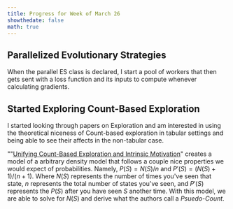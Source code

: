 ```yaml
---
title: Progress for Week of March 26
showthedate: false
math: true
---
```


## Parallelized Evolutionary Strategies

When the parallel ES class is declared, I start a pool of workers that then gets sent with a loss function and its inputs to compute whenever calculating gradients.

## Started Exploring Count-Based Exploration

I started looking through papers on Exploration and am interested in using the theoretical niceness of Count-based exploration in tabular settings and being able to see their affects in the non-tabular case.

""[Unifying Count-Based Exploration and Intrinsic Motivation](https://arxiv.org/abs/1606.01868)" creates a model of a arbitrary density model that follows a couple nice properties we would expect of probabilities. Namely, $P(S) = N(S) / n$ and $P'(S) = (N(S) + 1) / (n + 1)$. Where $N(S)$ represents the number of times you've seen that state, $n$ represents the total number of states you've seen, and $P'(S)$ represents the $P(S)$ after you have seen $S$ another time. With this model, we are able to solve for $N(S)$ and derive what the authors call a *Psuedo-Count*. 
